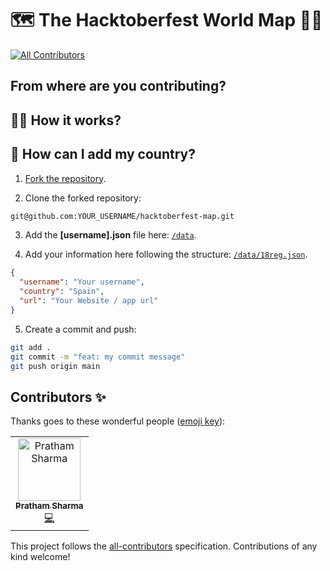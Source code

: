 # 🗺 The Hacktoberfest World Map 🐱‍💻
<!-- ALL-CONTRIBUTORS-BADGE:START - Do not remove or modify this section -->
[![All Contributors](https://img.shields.io/badge/all_contributors-1-orange.svg?style=flat-square)](#contributors-)
<!-- ALL-CONTRIBUTORS-BADGE:END -->

## From where are you contributing?

## 🐱‍🏍 How it works?

## 🤔 How can I add my country?

1. [Fork the repository](https://github.com/18reg/hacktoberfest-map/fork).

2. Clone the forked repository:

```bash
git@github.com:YOUR_USERNAME/hacktoberfest-map.git
```

3. Add the **[username].json** file here: [`/data`](https://github.com/18reg/hacktoberfest-map/tree/main/data).

4. Add your information here following the structure: [`/data/18reg.json`](https://github.com/18reg/hacktoberfest-map/blob/main/data/18reg.json).

```json
{
  "username": "Your username",
  "country": "Spain",
  "url": "Your Website / app url"
}
```

5. Create a commit and push:

```bash
git add .
git commit -m "feat: my commit message"
git push origin main
```

## Contributors ✨

Thanks goes to these wonderful people ([emoji key](https://allcontributors.org/docs/en/emoji-key)):

<!-- ALL-CONTRIBUTORS-LIST:START - Do not remove or modify this section -->
<!-- prettier-ignore-start -->
<!-- markdownlint-disable -->
<table>
  <tbody>
    <tr>
      <td align="center"><a href="https://github.com/pratham4434"><img src="https://avatars.githubusercontent.com/u/91470779?v=4?s=100" width="100px;" alt="Pratham Sharma"/><br /><sub><b>Pratham Sharma</b></sub></a><br /><a href="https://github.com/18reg/hacktoberfest-map/commits?author=pratham4434" title="Code">💻</a></td>
    </tr>
  </tbody>
  <tfoot>
    
  </tfoot>
</table>

<!-- markdownlint-restore -->
<!-- prettier-ignore-end -->

<!-- ALL-CONTRIBUTORS-LIST:END -->

This project follows the [all-contributors](https://github.com/all-contributors/all-contributors) specification. Contributions of any kind welcome!